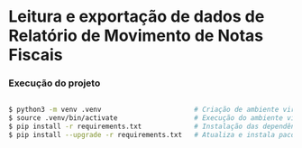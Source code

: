# Leitura e exportação de dados de Relatório de Movimento de Notas Fiscais

### Execução do projeto


```bash

$ python3 -m venv .venv                       # Criação de ambiente virtual
$ source .venv/bin/activate                   # Execução do ambiente virtual
$ pip install -r requirements.txt             # Instalação das dependências
$ pip install --upgrade -r requirements.txt   # Atualiza e instala pacotes
```
